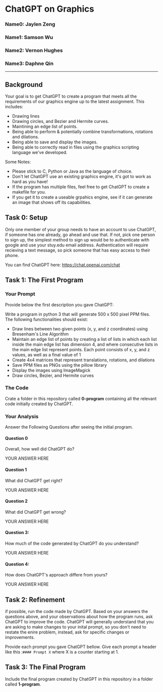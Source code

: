 # ChatGPT on Graphics

### Name0: Jaylen Zeng
### Name1: Samson Wu
### Name2: Vernon Hughes
### Name3: Daphne Qin

---

## Background
Your goal is to get ChatGPT to create a program that meets all the requirements of our graphics engine up to the latest assignment. This includes:
* Drawing lines
* Drawing circles, and Bezier and Hermite curves.
* Maintining an edge list of points.
* Being able to perform & potentially combine transformations, rotations and dilations.
* Being able to save and display the images.
* Being able to correctly read in files using the graphics scripting language we've developed.

Some Notes:
* Please stick to C, Python or Java as the language of choice.
* Don't let ChatGPT use an existing graphics engine, it's got to work as hard as you have!
* If the program has multiple files, feel free to get ChatGPT to create a makefile for you.
* If you get it to create a useable grpahics engine, see if it can generate an image that shows off its capabilities.



## Task 0: Setup
Only one member of your group needs to have an account to use ChatGPT, if someone has one already, go ahead and use that. If not, pick one person to sign up, the simplest method to sign up would be to authenticate with google and use your stuy.edu email address. Authentication will require recieving a text message, so pick someone that has easy access to their phone.

You can find ChatGPT here: <https://chat.openai.com/chat>

## Task 1: The First Program
### Your Prompt
Provide below the first description you gave ChatGPT:

Write a program in python 3 that will generate 500 x 500 pixel PPM files. The following functionalities should exist:
- Draw lines between two given points (x, y, and z coordinates) using Bresenham's Line Algorithm
- Maintain an edge list of points by creating a list of lists in which each list inside the main edge list has dimension 4, and where consecutive lists in the main edge list represent points. Each point consists of x, y, and z values, as well as a final value of 1
- Create 4x4 matrices that represent translations, rotations, and dilations
- Save PPM files as PNGs using the pillow library
- Display the images using ImageMagick
- Draw circles, Bezier, and Hermite curves


### The Code
Crate a folder in this repository called __0-program__ containing all the relevant code initially created by ChatGPT.

### Your Analysis
Answer the Following Questions after seeing the initial program.

#### Question 0
Overall, how well did ChatGPT do?

YOUR ANSWER HERE

#### Question 1
What did ChatGPT get right?

YOUR ANSWER HERE

#### Question 2
What did ChatGPT get wrong?

YOUR ANSWER HERE

#### Question 3:
How much of the code generated by ChatGPT do you understand?

YOUR ANSWER HERE

#### Question 4:
How does ChatGPT's approach differe from yours?

YOUR ANSWER HERE


## Task 2: Refinement
if possible, run the code made by ChatGPT. Based on your answers the questions above, and your observations about how the program runs, ask ChatGPT to improve the code. ChatGPT will generally understand that you are asking to make changes to your inital prompt, so you don't need to restate the enire problem, instead, ask for specific changes or improvements.

Provide each prompt you gave ChatGPT bellow. Give each prompt a header like this :`#### Prompt X` where X is a counter starting at 1.

## Task 3: The Final Program
Include the final program created by ChatGPT in this repository in a folder called __1-program__.



